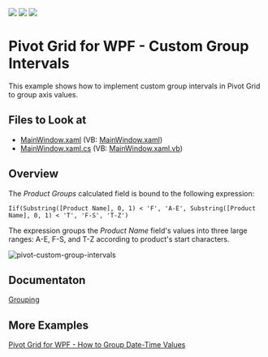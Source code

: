 <!-- default badges list -->
![](https://img.shields.io/endpoint?url=https://codecentral.devexpress.com/api/v1/VersionRange/128578751/21.1.5%2B)
[![](https://img.shields.io/badge/Open_in_DevExpress_Support_Center-FF7200?style=flat-square&logo=DevExpress&logoColor=white)](https://supportcenter.devexpress.com/ticket/details/E2132)
[![](https://img.shields.io/badge/📖_How_to_use_DevExpress_Examples-e9f6fc?style=flat-square)](https://docs.devexpress.com/GeneralInformation/403183)
<!-- default badges end -->

# Pivot Grid for WPF - Custom Group Intervals

This example shows how to implement custom group intervals in Pivot Grid to group axis values.

<!-- default file list -->
## Files to Look at

* [MainWindow.xaml](./CS/HowToCustomGroupInterval/MainWindow.xaml) (VB: [MainWindow.xaml](./VB/HowToCustomGroupInterval/MainWindow.xaml))
* [MainWindow.xaml.cs](./CS/HowToCustomGroupInterval/MainWindow.xaml.cs) (VB: [MainWindow.xaml.vb](./VB/HowToCustomGroupInterval/MainWindow.xaml.vb))
<!-- default file list end -->

## Overview

The _Product Groups_ calculated field is bound to the following expression:

`Iif(Substring([Product Name], 0, 1) < 'F', 'A-E', Substring([Product Name], 0, 1) < 'T', 'F-S', 'T-Z')`

The expression groups the _Product Name_ field's values into three large ranges: A-E, F-S, and T-Z according to product's start characters.

![pivot-custom-group-intervals](images/image.png)

## Documentaton

[Grouping](https://docs.devexpress.com/WPF/8061/controls-and-libraries/pivot-grid/data-shaping/grouping)

## More Examples

[Pivot Grid for WPF - How to Group Date-Time Values](https://github.com/DevExpress-Examples/how-to-group-date-time-values-e2131)




